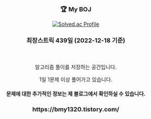 <div align="center">
  <br/><br/>
  <h3> 🏆 My BOJ</h3>

   [![Solved.ac Profile](http://mazassumnida.wtf/api/v2/generate_badge?boj=bmy1320)](https://solved.ac/bmy1320/)


  <h3>최장스트릭 439일 (2022-12-18 기준) </h3>
  <br/><br/>
  알고리즘 풀이를 저장하는 공간입니다.

  1일 1문제 이상 풀어가고 있습니다.
  <br/>
  <h4>문제에 대한 추가적인 정보는 제 블로그에서 확인하실 수 있습니다.</h4>
  <h3>https://bmy1320.tistory.com/</h3>
</div>

